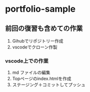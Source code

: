 # portfolio-sample

## 前回の復習も含めての作業
  1. Gihubでリポジトリー作成
  2. vscodeでクローン作製

### vscode上での作業
  1. md ファイルの編集
  2. Topページのindex.htmlを作成
  3. ステージング＋コミットしてプッシュ